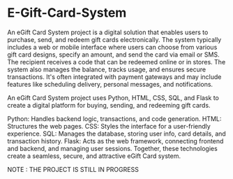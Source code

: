 # E-Gift-Card-System
An eGift Card System project is a digital solution that enables users to purchase, send, and redeem gift cards electronically. 
The system typically includes a web or mobile interface where users can choose from various gift card designs, specify an amount, and send the card via email or SMS. 
The recipient receives a code that can be redeemed online or in stores. The system also manages the balance, tracks usage, and ensures secure transactions. 
It's often integrated with payment gateways and may include features like scheduling delivery, personal messages, and notifications.

An eGift Card System project uses Python, HTML, CSS, SQL, and Flask to create a digital platform for buying, sending, and redeeming gift cards.

Python: Handles backend logic, transactions, and code generation.
HTML: Structures the web pages.
CSS: Styles the interface for a user-friendly experience.
SQL: Manages the database, storing user info, card details, and transaction history.
Flask: Acts as the web framework, connecting frontend and backend, and managing user sessions.
Together, these technologies create a seamless, secure, and attractive eGift Card system.

NOTE : THE PROJECT IS STILL IN PROGRESS
